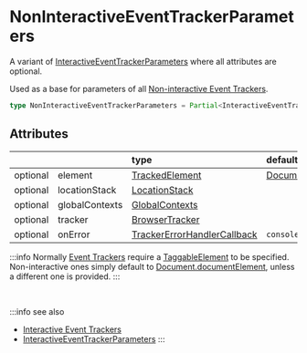 # NonInteractiveEventTrackerParameters

A variant of [InteractiveEventTrackerParameters](/tracking/api-reference/definitions/InteractiveEventTrackerParameters.md) where all attributes are optional.

Used as a base for parameters of all [Non-interactive Event Trackers](/tracking/api-reference/eventTrackers/overview.md#non-interactive).

```typescript
type NonInteractiveEventTrackerParameters = Partial<InteractiveEventTrackerParameters>;
```

## Attributes
|          |                | type                                                                                              | default value
| :-:      | :--            | :--                                                                                               | :--           
| optional | element        | [TrackedElement](/tracking/api-reference/definitions/TrackedElement.md)                           | [Document.documentElement](https://developer.mozilla.org/en-US/docs/Web/API/Document/documentElement)                
| optional | locationStack  | [LocationStack](/tracking/api-reference/core/LocationStack.md)                                    |
| optional | globalContexts | [GlobalContexts](/tracking/api-reference/core/GlobalContexts.md)                                  |
| optional | tracker        | [BrowserTracker](/tracking/api-reference/BrowserTracker.md)                                       |
| optional | onError        | [TrackerErrorHandlerCallback](/tracking/api-reference/definitions/TrackerErrorHandlerCallback.md) | `console.error`

:::info
Normally [Event Trackers](/tracking/api-reference/eventTrackers/overview.md#non-interactive) require a [TaggableElement](/tracking/api-reference/definitions/TaggableElement.md) to be specified. Non-interactive ones simply default to [Document.documentElement](https://developer.mozilla.org/en-US/docs/Web/API/Document/documentElement), unless a different one is provided.
:::

<br />

:::info see also
- [Interactive Event Trackers](/tracking/api-reference/eventTrackers/overview.md#interactive)
- [InteractiveEventTrackerParameters](/tracking/api-reference/definitions/InteractiveEventTrackerParameters.md)
:::
